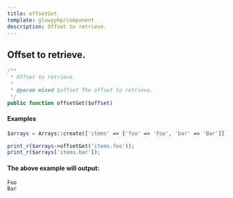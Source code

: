 ```yaml
---
title: offsetGet
template: glowyphp/component
description: Offset to retrieve.
---
```


<h2 class="font-normal text-lg">
Offset to retrieve.
</h2>

```php
/**
 * Offset to retrieve.
 *
 * @param mixed $offset The offset to retrieve.
 */
public function offsetGet($offset)
```

#### Examples

```php
$arrays = Arrays::create(['items' => ['foo' => 'Foo', 'bar' => 'Bar']]);

print_r($arrays->offsetGet('items.foo'));
print_r($arrays['items.bar']);
```

#### The above example will output:

```text
Foo
Bar
```
